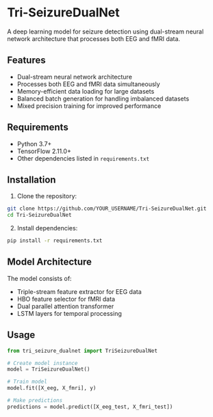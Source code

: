 # Tri-SeizureDualNet

A deep learning model for seizure detection using dual-stream neural network architecture that processes both EEG and fMRI data.
 

## Features

- Dual-stream neural network architecture
- Processes both EEG and fMRI data simultaneously
- Memory-efficient data loading for large datasets
- Balanced batch generation for handling imbalanced datasets
- Mixed precision training for improved performance

## Requirements

- Python 3.7+
- TensorFlow 2.11.0+
- Other dependencies listed in `requirements.txt`

## Installation

1. Clone the repository:
```bash
git clone https://github.com/YOUR_USERNAME/Tri-SeizureDualNet.git
cd Tri-SeizureDualNet
```

2. Install dependencies:
```bash
pip install -r requirements.txt
```

## Model Architecture

The model consists of:
- Triple-stream feature extractor for EEG data
- HBO feature selector for fMRI data
- Dual parallel attention transformer
- LSTM layers for temporal processing

## Usage

```python
from tri_seizure_dualnet import TriSeizureDualNet

# Create model instance
model = TriSeizureDualNet()

# Train model
model.fit([X_eeg, X_fmri], y)

# Make predictions
predictions = model.predict([X_eeg_test, X_fmri_test])
```